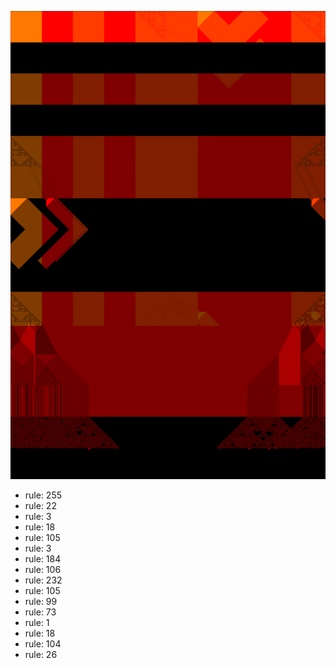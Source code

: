 ![photo](./output.png) 
 * rule: 255
* rule: 22
* rule: 3
* rule: 18
* rule: 105
* rule: 3
* rule: 184
* rule: 106
* rule: 232
* rule: 105
* rule: 99
* rule: 73
* rule: 1
* rule: 18
* rule: 104
* rule: 26

